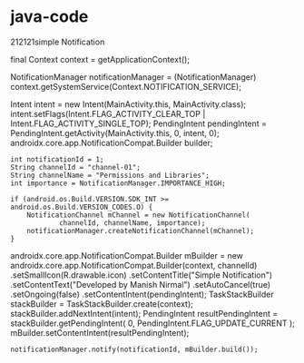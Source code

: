 # java-code

212121simple Notification



final Context context = getApplicationContext();


NotificationManager notificationManager = (NotificationManager) context.getSystemService(Context.NOTIFICATION_SERVICE);

Intent intent = new Intent(MainActivity.this, MainActivity.class); 
intent.setFlags(Intent.FLAG_ACTIVITY_CLEAR_TOP | Intent.FLAG_ACTIVITY_SINGLE_TOP); 
PendingIntent pendingIntent = PendingIntent.getActivity(MainActivity.this, 0, intent, 0); 
androidx.core.app.NotificationCompat.Builder builder; 

    int notificationId = 1;
    String channelId = "channel-01";
    String channelName = "Permissions and Libraries";
    int importance = NotificationManager.IMPORTANCE_HIGH;

    if (android.os.Build.VERSION.SDK_INT >= android.os.Build.VERSION_CODES.O) {
        NotificationChannel mChannel = new NotificationChannel(
                channelId, channelName, importance);
        notificationManager.createNotificationChannel(mChannel);
    }

 
 androidx.core.app.NotificationCompat.Builder mBuilder = new androidx.core.app.NotificationCompat.Builder(context, channelId)
            .setSmallIcon(R.drawable.icon)
            .setContentTitle("Simple Notification")
            .setContentText("Developed by Manish Nirmal")
            .setAutoCancel(true)
            .setOngoing(false)
            .setContentIntent(pendingIntent);
    TaskStackBuilder stackBuilder = TaskStackBuilder.create(context);
    stackBuilder.addNextIntent(intent);
    PendingIntent resultPendingIntent = stackBuilder.getPendingIntent(
            0,
            PendingIntent.FLAG_UPDATE_CURRENT
    );
    mBuilder.setContentIntent(resultPendingIntent);

    notificationManager.notify(notificationId, mBuilder.build());
 
